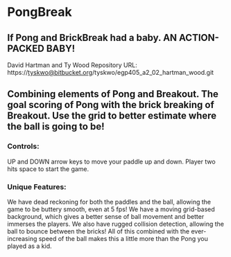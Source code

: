# PongBreak #
## If Pong and BrickBreak had a baby. AN ACTION-PACKED BABY! ##

David Hartman and Ty Wood
Repository URL: https://tyskwo@bitbucket.org/tyskwo/egp405_a2_02_hartman_wood.git

## Combining elements of Pong and Breakout. The goal scoring of Pong with the brick breaking of Breakout. Use the grid to better estimate where the ball is going to be! ##

### Controls: ### 
UP and DOWN arrow keys to move your paddle up and down. Player two hits space to start the game.

### Unique Features: ### 
We have dead reckoning for both the paddles and the ball, allowing the game to be buttery smooth, even at 5 fps! We have a moving grid-based background, which gives a better sense of ball movement and better immerses the players. We also have rugged collision detection, allowing the ball to bounce between the bricks! All of this combined with the ever-increasing speed of the ball makes this a little more than the Pong you played as a kid.